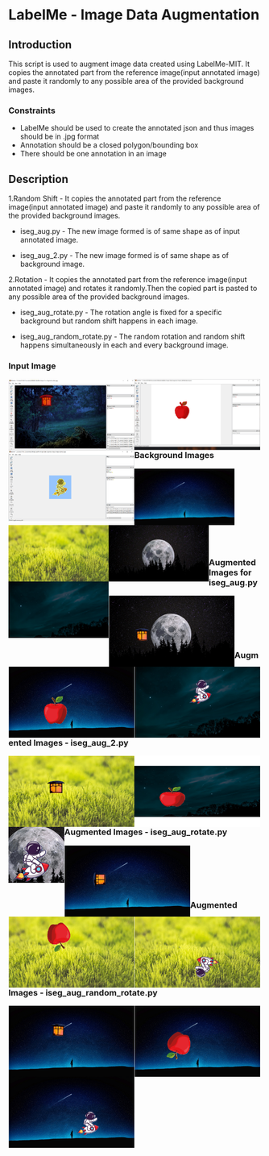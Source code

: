 # LabelMe - Image Data Augmentation

## Introduction

This script is used to augment image data created using LabelMe-MIT. It copies the annotated part from the reference image(input annotated image) and paste it randomly to any possible area of the provided background images. 

### Constraints 

- LabelMe should be used to create the annotated json and thus images should be in .jpg format
- Annotation should be a closed polygon/bounding box  
- There should be one annotation in an image

## Description

1.Random Shift - It copies the annotated part from the reference image(input annotated image) and paste it randomly to any possible area of the provided background images. 

- iseg_aug.py - The new image formed is of same shape as of input annotated image.  

- iseg_aug_2.py - The new image formed is of same shape as of background image.
  
2.Rotation - It copies the annotated part from the reference image(input annotated image) and rotates it randomly.Then the copied part is pasted to any possible area of the provided background images.

- iseg_aug_rotate.py - The rotation angle is fixed for a specific background but random shift happens in each image.
 
- iseg_aug_random_rotate.py - The random rotation and random shift happens simultaneously in each and every background image.

### Input Image

<tr>
<td><img align="left" width="250px"  height = "141px" src="https://github.com/ParulParima/LabelMe-Image-Data-Augment-/blob/main/Images/1.png?raw=true" /><img align="left" width="250px" height = "141px" src="https://github.com/ParulParima/LabelMe-Image-Data-Augment-/blob/main/Images/2.png?raw=true" /><img align="left" width="250px" height = "141px" src="https://github.com/ParulParima/LabelMe-Image-Data-Augment-/blob/Branch1/Images/3.png?raw=true"/></td>
</tr>

<br />
<br />
<br />
<br />
<br />

### Background Images

<tr>
<td><img align="left" width="199px" height="112px" src="https://github.com/ParulParima/LabelMe-Image-Data-Augment-/blob/Branch1/background_images/b1.jpg?raw=true" /><img align="left" width="199px" height="112px" src="https://github.com/ParulParima/LabelMe-Image-Data-Augment-/blob/Branch1/background_images/b2.jpg?raw=true" /><img align="left" width="199px" height="112px" src="https://github.com/ParulParima/LabelMe-Image-Data-Augment-/blob/Branch1/background_images/b3.jpg?raw=true" /><img align="left" width="199px" height="112px" src="https://github.com/ParulParima/LabelMe-Image-Data-Augment-/blob/Branch1/background_images/b4.jpg?raw=true" /></td>
</tr>

<br />
<br />
<br />
<br />
<br />
<br />
<br />
<br />
<br />

### Augmented Images for iseg_aug.py

<tr>
<td><img align="left" width="250px" height="141px" src="https://github.com/ParulParima/LabelMe-Image-Data-Augment-/blob/Branch1/Gifs/Bg_Img_Lantern_33.gif?raw=true"/><img align="left" width="250px" height="141px" src="https://github.com/ParulParima/LabelMe-Image-Data-Augment-/blob/Branch1/Gifs/Bg_Img_Apple_33.gif?raw=true"/><img align="left" width="250px" height="141px" src="https://github.com/ParulParima/LabelMe-Image-Data-Augment-/blob/Branch1/Gifs/Bg_Img_Astronaut_33.gif?raw=true"/>
</td>
</tr>

<br />
<br />
<br />
<br />
<br />

### Augmented Images - iseg_aug_2.py

<tr>
<td><img align="left" width="250px" height="141px"src="https://github.com/ParulParima/LabelMe-Image-Data-Augment-/blob/Branch1/Gifs/Anno_Img_Lantern_33.gif?raw=true"/><img align="left" width="250px" height="141px" src="https://github.com/ParulParima/LabelMe-Image-Data-Augment-/blob/Branch1/Gifs/Anno_Img_Apple_33.gif?raw=true"/><img align="left" src="https://github.com/ParulParima/LabelMe-Image-Data-Augment-/blob/Branch1/Gifs/Anno_Img_Astronaut_33.gif?raw=true"/>
</td>
</tr>

<br />
<br />
<br />
<br />
<br />

### Augmented Images - iseg_aug_rotate.py

<tr>
<td><img align="left" width="250px" height="141px" src="https://github.com/ParulParima/LabelMe-Image-Data-Augment-/blob/Branch1/Gifs/Rotation_Lantern_33.gif?raw=true"/><img align="left" width="250px" height="141px" src="https://github.com/ParulParima/LabelMe-Image-Data-Augment-/blob/Branch1/Gifs/Rotation_Apple_33.gif?raw=true"/><img align="left" width="250px" height="141px" src="https://github.com/ParulParima/LabelMe-Image-Data-Augment-/blob/Branch1/Gifs/Rotation_Astronaut_33.gif?raw=true"/>
</td>
</tr>

<br />
<br />
<br />
<br />
<br />

### Augmented Images - iseg_aug_random_rotate.py

<tr>
<td><img align="left" width="250px" height="141px" src="https://github.com/ParulParima/LabelMe-Image-Data-Augment-/blob/Branch1/Gifs/Random_Rotation_Lantern_33.gif?raw=true"/><img align="left" width="250px" height="141px" src="https://github.com/ParulParima/LabelMe-Image-Data-Augment-/blob/Branch1/Gifs/Random_Rotation_Apple_33.gif?raw=true"/><img align="left" width="250px" height="141px" src="https://github.com/ParulParima/LabelMe-Image-Data-Augment-/blob/Branch1/Gifs/Random_Rotation_Astronaut_33.gif?raw=true"/>
</td>
</tr>